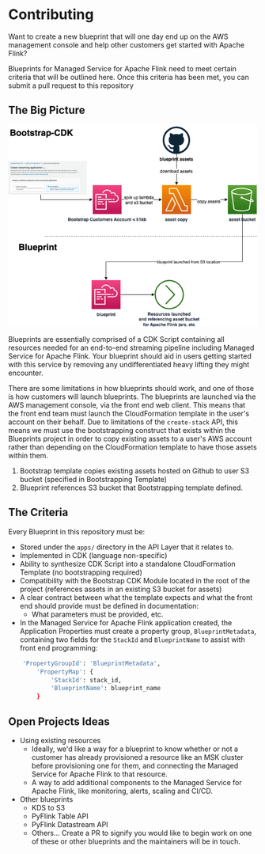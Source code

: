 # Contributing


Want to create a new blueprint that will one day end up on the AWS management console and help other customers get started with Apache Flink? 

Blueprints for Managed Service for Apache Flink need to meet certain criteria that will be outlined here. Once this criteria has been met, you can submit a pull request to this repository 

## The Big Picture

![Blueprints Diagram](../img/blueprint-diagram.png)

Blueprints are essentially comprised of a CDK Script containing all resources needed for an end-to-end streaming pipeline including Managed Service for Apache Flink. Your blueprint should aid in users getting started with this service by removing any undifferentiated heavy lifting they might encounter.

There are some limitations in how blueprints should work, and one of those is how customers will launch blueprints. The blueprints are launched via the AWS management console, via the front end web client. This means that the front end team must launch the CloudFormation template in the user's account on their behalf. Due to limitations of the `create-stack` API, this means we must use the bootstrapping construct that exists within the Blueprints project in order to copy existing assets to a user's AWS account rather than depending on the CloudFormation template to have those assets within them.

1. Bootstrap template copies existing assets hosted on Github to user S3 bucket (specified in Bootstrapping Template)
2. Blueprint references S3 bucket that Bootstrapping template defined.

## The Criteria
Every Blueprint in this repository must be:
- Stored under the `apps/` directory in the API Layer that it relates to.
- Implemented in CDK (language non-specific)
- Ability to synthesize CDK Script into a standalone CloudFormation Template (no bootstrapping required)
- Compatibility with the Bootstrap CDK Module located in the root of the project (references assets in an existing S3 bucket for assets)
- A clear contract between what the template expects and what the front end should provide must be defined in documentation:
  - What parameters must be provided, etc.
- In the Managed Service for Apache Flink application created, the Application Properties must create a property group, `BlueprintMetadata`, containing two fields for the `StackId` and `BlueprintName` to assist with front end programming: 
```bash                  
    'PropertyGroupId': 'BlueprintMetadata',
        'PropertyMap': {
            'StackId': stack_id,
            'BlueprintName': blueprint_name
        }
```

## Open Projects Ideas
- Using existing resources
  - Ideally, we'd like a way for a blueprint to know whether or not a customer has already provisioned a resource like an MSK cluster before provisioning one for them, and connecting the Managed Service for Apache Flink to that resource.
  - A way to add additional components to the Managed Service for Apache Flink, like monitoring, alerts, scaling and CI/CD.
- Other blueprints
  - KDS to S3
  - PyFlink Table API
  - PyFlink Datastream API
  - Others... 
  Create a PR to signify you would like to begin work on one of these or other blueprints and the maintainers will be in touch.